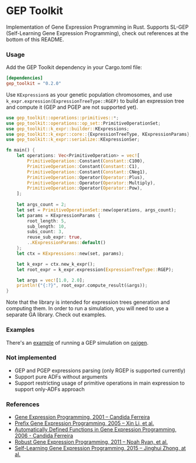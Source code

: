 # GEP Toolkit
Implementation of Gene Expression Programming in Rust. Supports SL-GEP (Self-Learning Gene Expression Programming), check out references at the bottom of this README.

### Usage

Add the GEP Toolkit dependency in your Cargo.toml file:

```toml
[dependencies]
gep_toolkit = "0.2.0"
```

Use `KExpression`s as your genetic population chromosomes, and use `k_expr.expression(ExpressionTreeType::RGEP)` to build an expression tree and compute it (GEP and PGEP are not supported yet). 

```rust
use gep_toolkit::operations::primitives::*;
use gep_toolkit::operations::op_set::PrimitiveOperationSet;
use gep_toolkit::k_expr::builder::KExpressions;
use gep_toolkit::k_expr::core::{ExpressionTreeType, KExpressionParams};
use gep_toolkit::k_expr::serialize::KExpressionSer;

fn main() {
    let operations: Vec<PrimitiveOperation> = vec![
        PrimitiveOperation::Constant(Constant::C100),
        PrimitiveOperation::Constant(Constant::C1),
        PrimitiveOperation::Constant(Constant::CNeg1),
        PrimitiveOperation::Operator(Operator::Plus),
        PrimitiveOperation::Operator(Operator::Multiply),
        PrimitiveOperation::Operator(Operator::Pow),
    ];
    
    let args_count = 2;
    let set = PrimitiveOperationSet::new(operations, args_count);
    let params = KExpressionParams {
        root_length: 5,
        sub_length: 10,
        subs_count: 3,
        reuse_sub_expr: true,
        ..KExpressionParams::default()
    };
    let ctx = KExpressions::new(set, params);

    let k_expr = ctx.new_k_expr();
    let root_expr = k_expr.expression(ExpressionTreeType::RGEP);

    let args = vec![1.0, 2.0];
    println!("{:?}", root_expr.compute_result(&args));
}
```

Note that the library is intended for expression trees generation and computing them. In order to run a simulation, you will need to use a separate GA library. Check out examples.

### Examples
There's an [example](https://github.com/Defake/gep_toolkit/tree/master/examples/oxigen_math_expression) of running a GEP simulation on [oxigen](https://github.com/Martin1887/oxigen).

### Not implemented
* GEP and PGEP expressions parsing (only RGEP is supported currently)
* Support pure ADFs without arguments
* Support restricting usage of primitive operations in main expression to support only-ADFs approach


### References
* [Gene Expression Programming, 2001 – Candida Ferreira](https://arxiv.org/abs/cs/0102027)
* [Prefix Gene Expression Programming, 2005 – Xin Li, et al.](https://www.cs.uic.edu/~xli1/papers/PGEP_GECCOLateBreaking05_XLi.pdf)
* [Automatically Defined Functions in Gene Expression Programming, 2006 - Candida Ferreira](https://www.semanticscholar.org/paper/Automatically-Defined-Functions-in-Gene-Expression-Ferreira/2f3ccc2ccc2992b07f7fe09948eabb54fbe6e61b)
* [Robust Gene Expression Programming, 2011 – Noah Ryan, et al.](https://www.sciencedirect.com/science/article/pii/S1877050911004972)
* [Self-Learning Gene Expression Programming, 2015 – Jinghui Zhong, at al.](https://www.researchgate.net/publication/276136922_Self-Learning_Gene_Expression_Programming)
